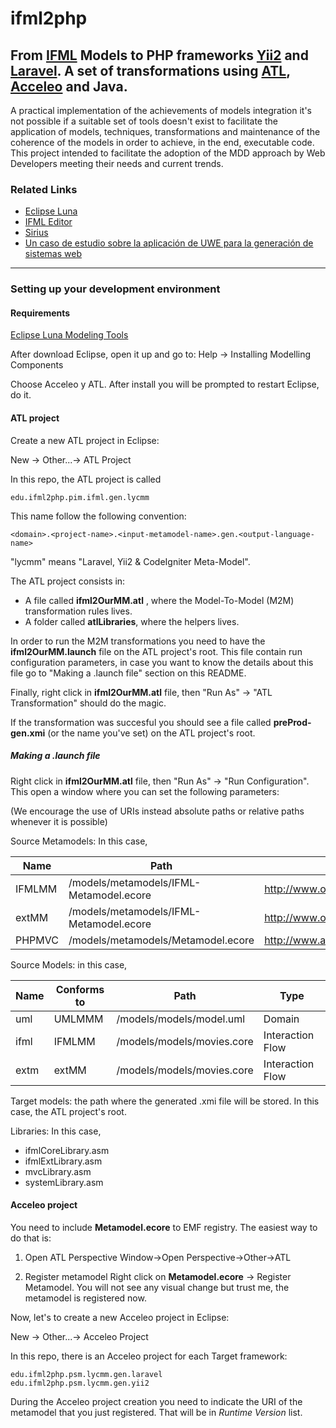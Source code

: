 # ifml2php
## From [IFML](http://www.ifml.org/) Models to PHP frameworks [Yii2](http://www.yiiframework.com/) and [Laravel](https://laravel.com/). A set of transformations using [ATL](https://eclipse.org/atl/), [Acceleo](https://www.eclipse.org/acceleo/) and Java.

A practical implementation of the achievements of models integration it's not possible if a suitable set of tools doesn't exist to facilitate the application of models, techniques, transformations and maintenance of the coherence of the models in order to achieve, in the end, executable code.
This project intended to facilitate the adoption of the MDD approach by Web Developers meeting their needs and current trends.


### Related Links
* [Eclipse Luna](https://eclipse.org/luna/)
* [IFML Editor](https://github.com/ifml/ifml-editor)
* [Sirius](https://eclipse.org/sirius/)
* [Un caso de estudio sobre la aplicación de UWE para la generación de sistemas web](https://goo.gl/dozG7N)

---

### Setting up your development environment

#### Requirements
[Eclipse Luna Modeling Tools](https://www.eclipse.org/downloads/packages/eclipse-modeling-tools/lunasr2)

After download Eclipse, open it up and go to: 
Help -> Installing Modelling Components

Choose Acceleo y ATL. After install you will be prompted to restart Eclipse, do it.

#### ATL project

Create a new ATL project in Eclipse:

New -> Other...-> ATL Project

In this repo, the ATL project is called
```
edu.ifml2php.pim.ifml.gen.lycmm 
```
This name follow the following convention:
```
<domain>.<project-name>.<input-metamodel-name>.gen.<output-language-name>
```
"lycmm" means "Laravel, Yii2 & CodeIgniter Meta-Model".

The ATL project consists in:

- A file called **ifml2OurMM.atl** , where the Model-To-Model (M2M) transformation rules lives.
- A folder called **atlLibraries**, where the helpers lives.

In order to run the M2M transformations you need to have the **ifml2OurMM.launch** file on the ATL project's root.
This file contain run configuration parameters, in case you want to know the details about this file go to "Making a .launch file" section on this README.

Finally, right click in **ifml2OurMM.atl** file, then "Run As" -> "ATL Transformation" should do the magic.

If the transformation was succesful you should see a file called **preProd-gen.xmi** (or the name you've set) on the ATL project's root.

##### Making a .launch file
Right click in  **ifml2OurMM.atl** file, then "Run As" -> "Run Configuration". This open a window where you can set the following parameters:

(We encourage the use of URIs instead absolute paths or relative paths whenever it is possible)

Source Metamodels: In this case,

Name | Path | URI
-- | -- | --
IFMLMM |/models/metamodels/IFML-Metamodel.ecore | http://www.omg.org/spec/20130218/core
extMM | /models/metamodels/IFML-Metamodel.ecore |http://www.omg.org/spec/20130218/ext
PHPMVC | /models/metamodels/Metamodel.ecore  | http://www.application.org

Source Models: in this case,

Name | Conforms to | Path | Type
-- | -- | -- | --
uml |UMLMMM | /models/models/model.uml | Domain
ifml | IFMLMM | /models/models/movies.core | Interaction Flow
extm | extMM | /models/models/movies.core | Interaction Flow

Target models: the path where the generated .xmi file will be stored. In this case, the ATL project's root.

Libraries: In this case,

- ifmlCoreLibrary.asm
- ifmlExtLibrary.asm
- mvcLibrary.asm
- systemLibrary.asm

#### Acceleo project

You need to include **Metamodel.ecore** to EMF registry. The easiest way to do that is:

1. Open ATL Perspective
Window->Open Perspective->Other->ATL

2. Register metamodel
Right click on **Metamodel.ecore** -> Register Metamodel.
You will not see any visual change but trust me, the metamodel is registered now.

Now, let's to create a new Acceleo project in Eclipse:

New -> Other...-> Acceleo Project

In this repo, there is an Acceleo project for each Target framework:
```
edu.ifml2php.psm.lycmm.gen.laravel
edu.ifml2php.psm.lycmm.gen.yii2
```

During the Acceleo project creation you need to indicate the URI of the metamodel that you just registered. That will be in _Runtime Version_ list.
